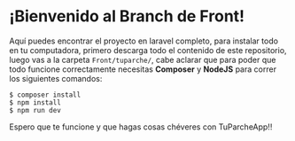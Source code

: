 # ¡Bienvenido al Branch de Front!

Aquí puedes encontrar el proyecto en laravel completo, para instalar todo en tu computadora, primero descarga todo el contenido de este repositorio, luego vas a la carpeta `Front/tuparche/`, cabe aclarar que para poder que todo funcione correctamente necesitas **Composer** y **NodeJS** para correr los siguientes comandos:

```
$ composer install
$ npm install
$ npm run dev
```

Espero que te funcione y que hagas cosas chéveres con TuParcheApp!!